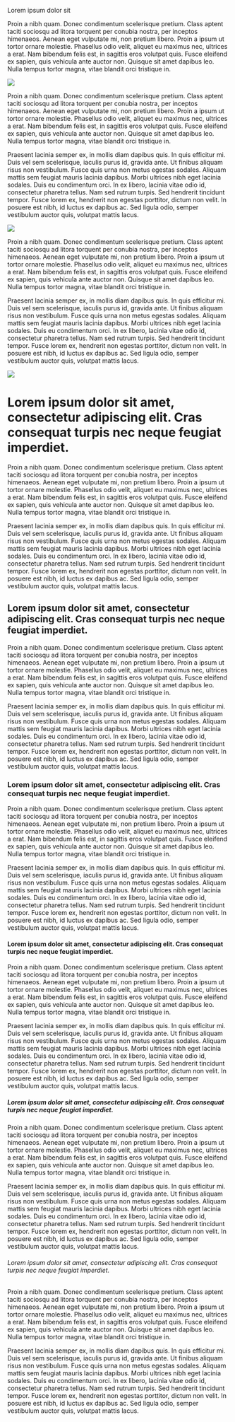 <Hero>Lorem ipsum dolor sit</Hero>

Proin a nibh quam. Donec condimentum scelerisque pretium. Class aptent taciti sociosqu ad litora torquent per conubia nostra, per inceptos himenaeos. Aenean eget vulputate mi, non pretium libero. Proin a ipsum ut tortor ornare molestie. Phasellus odio velit, aliquet eu maximus nec, ultrices a erat. Nam bibendum felis est, in sagittis eros volutpat quis. Fusce eleifend ex sapien, quis vehicula ante auctor non. Quisque sit amet dapibus leo. Nulla tempus tortor magna, vitae blandit orci tristique in.

<Image src="column.jpg" layout="column" />

Proin a nibh quam. Donec condimentum scelerisque pretium. Class aptent taciti sociosqu ad litora torquent per conubia nostra, per inceptos himenaeos. Aenean eget vulputate mi, non pretium libero. Proin a ipsum ut tortor ornare molestie. Phasellus odio velit, aliquet eu maximus nec, ultrices a erat. Nam bibendum felis est, in sagittis eros volutpat quis. Fusce eleifend ex sapien, quis vehicula ante auctor non. Quisque sit amet dapibus leo. Nulla tempus tortor magna, vitae blandit orci tristique in.

Praesent lacinia semper ex, in mollis diam dapibus quis. In quis efficitur mi. Duis vel sem scelerisque, iaculis purus id, gravida ante. Ut finibus aliquam risus non vestibulum. Fusce quis urna non metus egestas sodales. Aliquam mattis sem feugiat mauris lacinia dapibus. Morbi ultrices nibh eget lacinia sodales. Duis eu condimentum orci. In ex libero, lacinia vitae odio id, consectetur pharetra tellus. Nam sed rutrum turpis. Sed hendrerit tincidunt tempor. Fusce lorem ex, hendrerit non egestas porttitor, dictum non velit. In posuere est nibh, id luctus ex dapibus ac. Sed ligula odio, semper vestibulum auctor quis, volutpat mattis lacus.

<Image src="outset.jpg" layout="outset" />

Proin a nibh quam. Donec condimentum scelerisque pretium. Class aptent taciti sociosqu ad litora torquent per conubia nostra, per inceptos himenaeos. Aenean eget vulputate mi, non pretium libero. Proin a ipsum ut tortor ornare molestie. Phasellus odio velit, aliquet eu maximus nec, ultrices a erat. Nam bibendum felis est, in sagittis eros volutpat quis. Fusce eleifend ex sapien, quis vehicula ante auctor non. Quisque sit amet dapibus leo. Nulla tempus tortor magna, vitae blandit orci tristique in.

Praesent lacinia semper ex, in mollis diam dapibus quis. In quis efficitur mi. Duis vel sem scelerisque, iaculis purus id, gravida ante. Ut finibus aliquam risus non vestibulum. Fusce quis urna non metus egestas sodales. Aliquam mattis sem feugiat mauris lacinia dapibus. Morbi ultrices nibh eget lacinia sodales. Duis eu condimentum orci. In ex libero, lacinia vitae odio id, consectetur pharetra tellus. Nam sed rutrum turpis. Sed hendrerit tincidunt tempor. Fusce lorem ex, hendrerit non egestas porttitor, dictum non velit. In posuere est nibh, id luctus ex dapibus ac. Sed ligula odio, semper vestibulum auctor quis, volutpat mattis lacus.

<Image src="screen.jpg" layout="screen" />

# Lorem ipsum dolor sit amet, consectetur adipiscing elit. Cras consequat turpis nec neque feugiat imperdiet.

Proin a nibh quam. Donec condimentum scelerisque pretium. Class aptent taciti sociosqu ad litora torquent per conubia nostra, per inceptos himenaeos. Aenean eget vulputate mi, non pretium libero. Proin a ipsum ut tortor ornare molestie. Phasellus odio velit, aliquet eu maximus nec, ultrices a erat. Nam bibendum felis est, in sagittis eros volutpat quis. Fusce eleifend ex sapien, quis vehicula ante auctor non. Quisque sit amet dapibus leo. Nulla tempus tortor magna, vitae blandit orci tristique in.

Praesent lacinia semper ex, in mollis diam dapibus quis. In quis efficitur mi. Duis vel sem scelerisque, iaculis purus id, gravida ante. Ut finibus aliquam risus non vestibulum. Fusce quis urna non metus egestas sodales. Aliquam mattis sem feugiat mauris lacinia dapibus. Morbi ultrices nibh eget lacinia sodales. Duis eu condimentum orci. In ex libero, lacinia vitae odio id, consectetur pharetra tellus. Nam sed rutrum turpis. Sed hendrerit tincidunt tempor. Fusce lorem ex, hendrerit non egestas porttitor, dictum non velit. In posuere est nibh, id luctus ex dapibus ac. Sed ligula odio, semper vestibulum auctor quis, volutpat mattis lacus.

## Lorem ipsum dolor sit amet, consectetur adipiscing elit. Cras consequat turpis nec neque feugiat imperdiet.

Proin a nibh quam. Donec condimentum scelerisque pretium. Class aptent taciti sociosqu ad litora torquent per conubia nostra, per inceptos himenaeos. Aenean eget vulputate mi, non pretium libero. Proin a ipsum ut tortor ornare molestie. Phasellus odio velit, aliquet eu maximus nec, ultrices a erat. Nam bibendum felis est, in sagittis eros volutpat quis. Fusce eleifend ex sapien, quis vehicula ante auctor non. Quisque sit amet dapibus leo. Nulla tempus tortor magna, vitae blandit orci tristique in.

Praesent lacinia semper ex, in mollis diam dapibus quis. In quis efficitur mi. Duis vel sem scelerisque, iaculis purus id, gravida ante. Ut finibus aliquam risus non vestibulum. Fusce quis urna non metus egestas sodales. Aliquam mattis sem feugiat mauris lacinia dapibus. Morbi ultrices nibh eget lacinia sodales. Duis eu condimentum orci. In ex libero, lacinia vitae odio id, consectetur pharetra tellus. Nam sed rutrum turpis. Sed hendrerit tincidunt tempor. Fusce lorem ex, hendrerit non egestas porttitor, dictum non velit. In posuere est nibh, id luctus ex dapibus ac. Sed ligula odio, semper vestibulum auctor quis, volutpat mattis lacus.

### Lorem ipsum dolor sit amet, consectetur adipiscing elit. Cras consequat turpis nec neque feugiat imperdiet.

Proin a nibh quam. Donec condimentum scelerisque pretium. Class aptent taciti sociosqu ad litora torquent per conubia nostra, per inceptos himenaeos. Aenean eget vulputate mi, non pretium libero. Proin a ipsum ut tortor ornare molestie. Phasellus odio velit, aliquet eu maximus nec, ultrices a erat. Nam bibendum felis est, in sagittis eros volutpat quis. Fusce eleifend ex sapien, quis vehicula ante auctor non. Quisque sit amet dapibus leo. Nulla tempus tortor magna, vitae blandit orci tristique in.

Praesent lacinia semper ex, in mollis diam dapibus quis. In quis efficitur mi. Duis vel sem scelerisque, iaculis purus id, gravida ante. Ut finibus aliquam risus non vestibulum. Fusce quis urna non metus egestas sodales. Aliquam mattis sem feugiat mauris lacinia dapibus. Morbi ultrices nibh eget lacinia sodales. Duis eu condimentum orci. In ex libero, lacinia vitae odio id, consectetur pharetra tellus. Nam sed rutrum turpis. Sed hendrerit tincidunt tempor. Fusce lorem ex, hendrerit non egestas porttitor, dictum non velit. In posuere est nibh, id luctus ex dapibus ac. Sed ligula odio, semper vestibulum auctor quis, volutpat mattis lacus.

#### Lorem ipsum dolor sit amet, consectetur adipiscing elit. Cras consequat turpis nec neque feugiat imperdiet.

Proin a nibh quam. Donec condimentum scelerisque pretium. Class aptent taciti sociosqu ad litora torquent per conubia nostra, per inceptos himenaeos. Aenean eget vulputate mi, non pretium libero. Proin a ipsum ut tortor ornare molestie. Phasellus odio velit, aliquet eu maximus nec, ultrices a erat. Nam bibendum felis est, in sagittis eros volutpat quis. Fusce eleifend ex sapien, quis vehicula ante auctor non. Quisque sit amet dapibus leo. Nulla tempus tortor magna, vitae blandit orci tristique in.

Praesent lacinia semper ex, in mollis diam dapibus quis. In quis efficitur mi. Duis vel sem scelerisque, iaculis purus id, gravida ante. Ut finibus aliquam risus non vestibulum. Fusce quis urna non metus egestas sodales. Aliquam mattis sem feugiat mauris lacinia dapibus. Morbi ultrices nibh eget lacinia sodales. Duis eu condimentum orci. In ex libero, lacinia vitae odio id, consectetur pharetra tellus. Nam sed rutrum turpis. Sed hendrerit tincidunt tempor. Fusce lorem ex, hendrerit non egestas porttitor, dictum non velit. In posuere est nibh, id luctus ex dapibus ac. Sed ligula odio, semper vestibulum auctor quis, volutpat mattis lacus.

##### Lorem ipsum dolor sit amet, consectetur adipiscing elit. Cras consequat turpis nec neque feugiat imperdiet.

Proin a nibh quam. Donec condimentum scelerisque pretium. Class aptent taciti sociosqu ad litora torquent per conubia nostra, per inceptos himenaeos. Aenean eget vulputate mi, non pretium libero. Proin a ipsum ut tortor ornare molestie. Phasellus odio velit, aliquet eu maximus nec, ultrices a erat. Nam bibendum felis est, in sagittis eros volutpat quis. Fusce eleifend ex sapien, quis vehicula ante auctor non. Quisque sit amet dapibus leo. Nulla tempus tortor magna, vitae blandit orci tristique in.

Praesent lacinia semper ex, in mollis diam dapibus quis. In quis efficitur mi. Duis vel sem scelerisque, iaculis purus id, gravida ante. Ut finibus aliquam risus non vestibulum. Fusce quis urna non metus egestas sodales. Aliquam mattis sem feugiat mauris lacinia dapibus. Morbi ultrices nibh eget lacinia sodales. Duis eu condimentum orci. In ex libero, lacinia vitae odio id, consectetur pharetra tellus. Nam sed rutrum turpis. Sed hendrerit tincidunt tempor. Fusce lorem ex, hendrerit non egestas porttitor, dictum non velit. In posuere est nibh, id luctus ex dapibus ac. Sed ligula odio, semper vestibulum auctor quis, volutpat mattis lacus.

###### Lorem ipsum dolor sit amet, consectetur adipiscing elit. Cras consequat turpis nec neque feugiat imperdiet.

Proin a nibh quam. Donec condimentum scelerisque pretium. Class aptent taciti sociosqu ad litora torquent per conubia nostra, per inceptos himenaeos. Aenean eget vulputate mi, non pretium libero. Proin a ipsum ut tortor ornare molestie. Phasellus odio velit, aliquet eu maximus nec, ultrices a erat. Nam bibendum felis est, in sagittis eros volutpat quis. Fusce eleifend ex sapien, quis vehicula ante auctor non. Quisque sit amet dapibus leo. Nulla tempus tortor magna, vitae blandit orci tristique in.

Praesent lacinia semper ex, in mollis diam dapibus quis. In quis efficitur mi. Duis vel sem scelerisque, iaculis purus id, gravida ante. Ut finibus aliquam risus non vestibulum. Fusce quis urna non metus egestas sodales. Aliquam mattis sem feugiat mauris lacinia dapibus. Morbi ultrices nibh eget lacinia sodales. Duis eu condimentum orci. In ex libero, lacinia vitae odio id, consectetur pharetra tellus. Nam sed rutrum turpis. Sed hendrerit tincidunt tempor. Fusce lorem ex, hendrerit non egestas porttitor, dictum non velit. In posuere est nibh, id luctus ex dapibus ac. Sed ligula odio, semper vestibulum auctor quis, volutpat mattis lacus.
